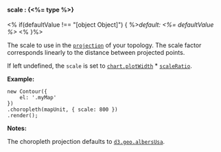 #### **scale** : {<%= type %>}

<% if(defaultValue !== "[object Object]") { %>*default: <%= defaultValue %>* <% }%>

The scale to use in the [`projection`](#geo_config/config.choropleth.projection) of your topology. The scale factor corresponds linearly to the distance between projected points.

If left undefined, the `scale` is set to [`chart.plotWidth`](#core_config/config.chart.plotWidth) * [`scaleRatio`](#geo_config/config.choropleth.scaleRatio).

**Example:**

	new Contour({
		el: '.myMap'
	})
	.choropleth(mapUnit, { scale: 800 })
	.render();

<!-- TODO: *[Try it.](<%= jsFiddleLink %>)* -->

**Notes:**

The choropleth projection defaults to [`d3.geo.albersUsa`](https://github.com/mbostock/d3/wiki/Geo-Projections). 


